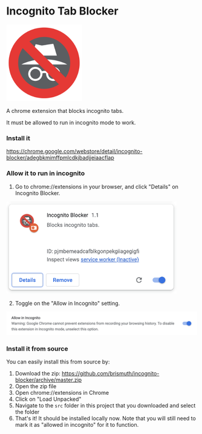 # Incognito Tab Blocker
<img src="images/IncognitoBlocker.png" width="200">

A chrome extension that blocks incognito tabs.

It must be allowed to run in incognito mode to work. 



### Install it
https://chrome.google.com/webstore/detail/incognito-blocker/adegbkmimffpmlcdkjbadjjeiaacflap

### Allow it to run in incognito
1. Go to chrome://extensions in your browser, and click "Details" on Incognito Blocker.

<img src="images/Incognito%20Blocker%20Tile.png?raw=true" width="450">

2. Toggle on the "Allow in Incognito" setting.

<img src="images/Allow%20in%20Incognito.png?raw=true" width="700">

### Install it from source
You can easily install this from source by:
1. Download the zip: https://github.com/brismuth/incognito-blocker/archive/master.zip
2. Open the zip file
4. Open chrome://extensions in Chrome
5. Click on "Load Unpacked"
6. Navigate to the `src` folder in this project that you downloaded and select the folder
7. That's it! It should be installed locally now. Note that you will still need to mark it as "allowed in incognito" for it to function.
